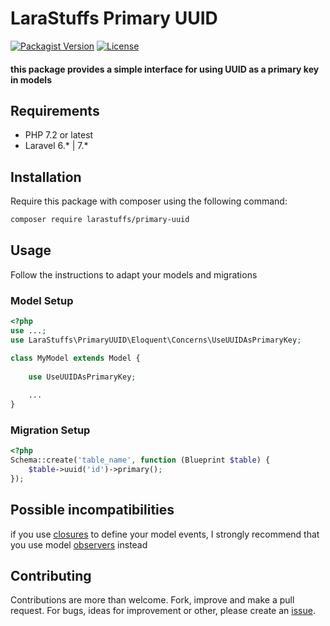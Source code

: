 # LaraStuffs Primary UUID

[![Packagist Version](https://img.shields.io/packagist/v/larastuffs/primary-uuid)](https://packagist.org/packages/larastuffs/primary-uuid)
[![License](https://img.shields.io/badge/license-MIT-brightgreen.svg)](https://github.com/LaraStuffs/PrimaryUUID/blob/master/LICENSE.md)

#### this package provides a simple interface for using UUID as a primary key in models

## Requirements
 - PHP 7.2 or latest
 - Laravel 6.* | 7.*

## Installation
Require this package with composer using the following command:
```bash
composer require larastuffs/primary-uuid
```

## Usage
Follow the instructions to adapt your models and migrations

### Model Setup
```php
<?php
use ...;
use LaraStuffs\PrimaryUUID\Eloquent\Concerns\UseUUIDAsPrimaryKey;

class MyModel extends Model {
 
    use UseUUIDAsPrimaryKey;
 
    ...
}
```

### Migration Setup
```php
<?php
Schema::create('table_name', function (Blueprint $table) {
    $table->uuid('id')->primary();
});
```


## Possible incompatibilities


if you use [closures] to define your model events, I strongly recommend that you use model [observers] instead

## Contributing
Contributions are more than welcome. Fork, improve and make a pull request. For bugs, ideas for improvement or other, please create an [issue].

[closures]: <https://laravel.com/docs/7.x/eloquent#events-using-closures>
[observers]: <https://laravel.com/docs/7.x/eloquent#observers>
[issue]: <https://github.com/LaraStuffs/PrimaryUUID/issues>
